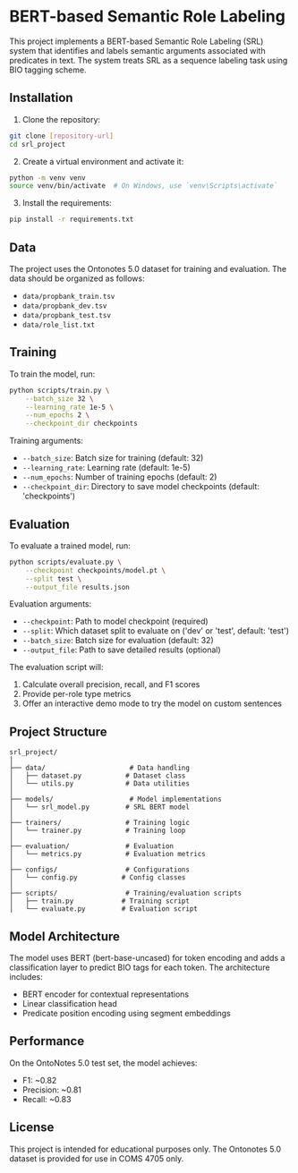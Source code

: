 # BERT-based Semantic Role Labeling

This project implements a BERT-based Semantic Role Labeling (SRL) system that identifies and labels semantic arguments associated with predicates in text. The system treats SRL as a sequence labeling task using BIO tagging scheme.

## Installation

1. Clone the repository:
```bash
git clone [repository-url]
cd srl_project
```

2. Create a virtual environment and activate it:
```bash
python -m venv venv
source venv/bin/activate  # On Windows, use `venv\Scripts\activate`
```

3. Install the requirements:
```bash
pip install -r requirements.txt
```

## Data

The project uses the Ontonotes 5.0 dataset for training and evaluation. The data should be organized as follows:
- `data/propbank_train.tsv`
- `data/propbank_dev.tsv`
- `data/propbank_test.tsv`
- `data/role_list.txt`

## Training

To train the model, run:
```bash
python scripts/train.py \
    --batch_size 32 \
    --learning_rate 1e-5 \
    --num_epochs 2 \
    --checkpoint_dir checkpoints
```

Training arguments:
- `--batch_size`: Batch size for training (default: 32)
- `--learning_rate`: Learning rate (default: 1e-5)
- `--num_epochs`: Number of training epochs (default: 2)
- `--checkpoint_dir`: Directory to save model checkpoints (default: 'checkpoints')

## Evaluation

To evaluate a trained model, run:
```bash
python scripts/evaluate.py \
    --checkpoint checkpoints/model.pt \
    --split test \
    --output_file results.json
```

Evaluation arguments:
- `--checkpoint`: Path to model checkpoint (required)
- `--split`: Which dataset split to evaluate on ('dev' or 'test', default: 'test')
- `--batch_size`: Batch size for evaluation (default: 32)
- `--output_file`: Path to save detailed results (optional)

The evaluation script will:
1. Calculate overall precision, recall, and F1 scores
2. Provide per-role type metrics
3. Offer an interactive demo mode to try the model on custom sentences

## Project Structure

```
srl_project/
│
├── data/                     # Data handling
│   ├── dataset.py           # Dataset class
│   └── utils.py             # Data utilities
│
├── models/                   # Model implementations
│   └── srl_model.py         # SRL BERT model
│
├── trainers/                # Training logic
│   └── trainer.py           # Training loop
│
├── evaluation/              # Evaluation
│   └── metrics.py           # Evaluation metrics
│
├── configs/                 # Configurations
│   └── config.py           # Config classes
│
├── scripts/                 # Training/evaluation scripts
│   ├── train.py            # Training script
│   └── evaluate.py         # Evaluation script
```

## Model Architecture

The model uses BERT (bert-base-uncased) for token encoding and adds a classification layer to predict BIO tags for each token. The architecture includes:
- BERT encoder for contextual representations
- Linear classification head
- Predicate position encoding using segment embeddings

## Performance

On the OntoNotes 5.0 test set, the model achieves:
- F1: ~0.82
- Precision: ~0.81
- Recall: ~0.83

## License

This project is intended for educational purposes only. The Ontonotes 5.0 dataset is provided for use in COMS 4705 only.